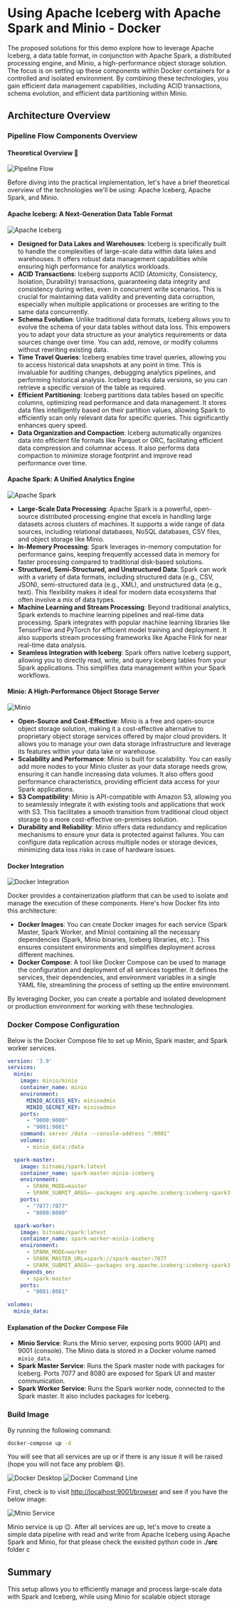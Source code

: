 # Using Apache Iceberg with Apache Spark and Minio - Docker

The proposed solutions for this demo explore how to leverage Apache Iceberg, a data table format, in conjunction with Apache Spark, a distributed processing engine, and Minio, a high-performance object storage solution. The focus is on setting up these components within Docker containers for a controlled and isolated environment. By combining these technologies, you gain efficient data management capabilities, including ACID transactions, schema evolution, and efficient data partitioning within Minio.

## Architecture Overview

### Pipeline Flow Components Overview

#### Theoretical Overview 📖

![Pipeline Flow](https://cdn-images-1.medium.com/max/800/1*gM-qHwR03S6IEh32mgJpjA.gif)

Before diving into the practical implementation, let's have a brief theoretical overview of the technologies we'll be using: Apache Iceberg, Apache Spark, and Minio.

#### Apache Iceberg: A Next-Generation Data Table Format

![Apache Iceberg](https://cdn-images-1.medium.com/max/800/0*S_DICvXdIzlUrVMw.png)

- **Designed for Data Lakes and Warehouses**: Iceberg is specifically built to handle the complexities of large-scale data within data lakes and warehouses. It offers robust data management capabilities while ensuring high performance for analytics workloads.
- **ACID Transactions**: Iceberg supports ACID (Atomicity, Consistency, Isolation, Durability) transactions, guaranteeing data integrity and consistency during writes, even in concurrent write scenarios. This is crucial for maintaining data validity and preventing data corruption, especially when multiple applications or processes are writing to the same data concurrently.
- **Schema Evolution**: Unlike traditional data formats, Iceberg allows you to evolve the schema of your data tables without data loss. This empowers you to adapt your data structure as your analytics requirements or data sources change over time. You can add, remove, or modify columns without rewriting existing data.
- **Time Travel Queries**: Iceberg enables time travel queries, allowing you to access historical data snapshots at any point in time. This is invaluable for auditing changes, debugging analytics pipelines, and performing historical analysis. Iceberg tracks data versions, so you can retrieve a specific version of the table as required.
- **Efficient Partitioning**: Iceberg partitions data tables based on specific columns, optimizing read performance and data management. It stores data files intelligently based on their partition values, allowing Spark to efficiently scan only relevant data for specific queries. This significantly enhances query speed.
- **Data Organization and Compaction**: Iceberg automatically organizes data into efficient file formats like Parquet or ORC, facilitating efficient data compression and columnar access. It also performs data compaction to minimize storage footprint and improve read performance over time.

#### Apache Spark: A Unified Analytics Engine

![Apache Spark](https://cdn-images-1.medium.com/max/800/1*y96i-4yOKWXtX245pzB7jA.png)

- **Large-Scale Data Processing**: Apache Spark is a powerful, open-source distributed processing engine that excels in handling large datasets across clusters of machines. It supports a wide range of data sources, including relational databases, NoSQL databases, CSV files, and object storage like Minio.
- **In-Memory Processing**: Spark leverages in-memory computation for performance gains, keeping frequently accessed data in memory for faster processing compared to traditional disk-based solutions.
- **Structured, Semi-Structured, and Unstructured Data**: Spark can work with a variety of data formats, including structured data (e.g., CSV, JSON), semi-structured data (e.g., XML), and unstructured data (e.g., text). This flexibility makes it ideal for modern data ecosystems that often involve a mix of data types.
- **Machine Learning and Stream Processing**: Beyond traditional analytics, Spark extends to machine learning pipelines and real-time data processing. Spark integrates with popular machine learning libraries like TensorFlow and PyTorch for efficient model training and deployment. It also supports stream processing frameworks like Apache Flink for near real-time data analysis.
- **Seamless Integration with Iceberg**: Spark offers native Iceberg support, allowing you to directly read, write, and query Iceberg tables from your Spark applications. This simplifies data management within your Spark workflows.

#### Minio: A High-Performance Object Storage Server

![Minio](https://cdn-images-1.medium.com/max/800/1*haN-8G7Bwkri3IizPe1WPA.png)

- **Open-Source and Cost-Effective**: Minio is a free and open-source object storage solution, making it a cost-effective alternative to proprietary object storage services offered by major cloud providers. It allows you to manage your own data storage infrastructure and leverage its features within your data lake or warehouse.
- **Scalability and Performance**: Minio is built for scalability. You can easily add more nodes to your Minio cluster as your data storage needs grow, ensuring it can handle increasing data volumes. It also offers good performance characteristics, providing efficient data access for your Spark applications.
- **S3 Compatibility**: Minio is API-compatible with Amazon S3, allowing you to seamlessly integrate it with existing tools and applications that work with S3. This facilitates a smooth transition from traditional cloud object storage to a more cost-effective on-premises solution.
- **Durability and Reliability**: Minio offers data redundancy and replication mechanisms to ensure your data is protected against failures. You can configure data replication across multiple nodes or storage devices, minimizing data loss risks in case of hardware issues.

#### Docker Integration

![Docker Integration](https://cdn-images-1.medium.com/max/800/1*krkTwOsazw1wNQgM1TOjNw.png)

Docker provides a containerization platform that can be used to isolate and manage the execution of these components. Here's how Docker fits into this architecture:
- **Docker Images**: You can create Docker images for each service (Spark Master, Spark Worker, and Minio) containing all the necessary dependencies (Spark, Minio binaries, Iceberg libraries, etc.). This ensures consistent environments and simplifies deployment across different machines.
- **Docker Compose**: A tool like Docker Compose can be used to manage the configuration and deployment of all services together. It defines the services, their dependencies, and environment variables in a single YAML file, streamlining the process of setting up the entire environment.

By leveraging Docker, you can create a portable and isolated development or production environment for working with these technologies.

### Docker Compose Configuration

Below is the Docker Compose file to set up Minio, Spark master, and Spark worker services.

```yaml
version: '3.9'
services:
  minio:
    image: minio/minio
    container_name: minio
    environment:
      MINIO_ACCESS_KEY: minioadmin
      MINIO_SECRET_KEY: minioadmin
    ports:
      - "9000:9000"
      - "9001:9001"
    command: server /data --console-address ":9001"
    volumes:
      - minio_data:/data

  spark-master:
    image: bitnami/spark:latest
    container_name: spark-master-minio-iceberg
    environment:
      - SPARK_MODE=master
      - SPARK_SUBMIT_ARGS=--packages org.apache.iceberg:iceberg-spark3-runtime:0.12.0
    ports:
      - "7077:7077"
      - "8080:8080"

  spark-worker:
    image: bitnami/spark:latest
    container_name: spark-worker-minio-iceberg
    environment:
      - SPARK_MODE=worker
      - SPARK_MASTER_URL=spark://spark-master:7077
      - SPARK_SUBMIT_ARGS=--packages org.apache.iceberg:iceberg-spark3-runtime:0.12.0
    depends_on:
      - spark-master
    ports:
      - "8081:8081"

volumes:
  minio_data:
```

#### Explanation of the Docker Compose File

- **Minio Service**: Runs the Minio server, exposing ports 9000 (API) and 9001 (console). The Minio data is stored in a Docker volume named `minio_data`.
- **Spark Master Service**: Runs the Spark master node with packages for Iceberg. Ports 7077 and 8080 are exposed for Spark UI and master communication.
- **Spark Worker Service**: Runs the Spark worker node, connected to the Spark master. It also includes packages for Iceberg.

### Build Image

By running the following command:

```sh
docker-compose up -d
```

You will see that all services are up or if there is any issue it will be raised (hope you will not face any problem 😄).

![Docker Desktop](https://cdn-images-1.medium.com/max/800/1*AAyzdxhA3b6zTOUPQpbn1A.png)
![Docker Command Line](https://cdn-images-1.medium.com/max/800/1*CghiZduOwnj864SUx_bP9A.png)

First, check is to visit [http://localhost:9001/browser](http://localhost:9001/browser) and see if you have the below image:

![Minio Service](https://cdn-images-1.medium.com/max/800/1*GupVjmXsedM-BouZG9kMyg.png)

Minio service is up 😉. After all services are up, let's move to create a simple data pipeline with read and write from Apache Iceberg using Apache Spark and Minio, for that please check the exisited python code in **./src** folder
c

## Summary

This setup allows you to efficiently manage and process large-scale data with Spark and Iceberg, while using Minio for scalable object storage